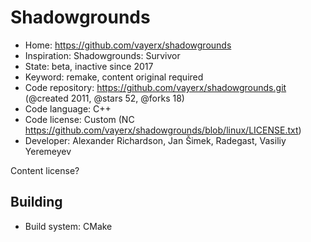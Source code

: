 # Shadowgrounds

- Home: https://github.com/vayerx/shadowgrounds
- Inspiration: Shadowgrounds: Survivor
- State: beta, inactive since 2017
- Keyword: remake, content original required
- Code repository: https://github.com/vayerx/shadowgrounds.git (@created 2011, @stars 52, @forks 18)
- Code language: C++
- Code license: Custom (NC https://github.com/vayerx/shadowgrounds/blob/linux/LICENSE.txt)
- Developer: Alexander Richardson, Jan Šimek, Radegast, Vasiliy Yeremeyev

Content license?

## Building

- Build system: CMake

